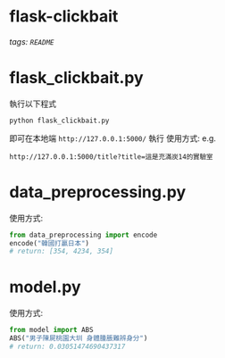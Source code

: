 # flask-clickbait

###### tags: `README` 

# flask_clickbait.py
執行以下程式
```
python flask_clickbait.py
```
即可在本地端 `http://127.0.0.1:5000/` 執行
使用方式: e.g. 

`http://127.0.0.1:5000/title?title=這是充滿炭14的實驗室`


# data_preprocessing.py
使用方式:
```python
from data_preprocessing import encode
encode("韓國打贏日本")
# return: [354, 4234, 354]
```

# model.py
使用方式:
```python
from model import ABS
ABS("男子陳屍桃園大圳 身體腫脹難辨身分")
# return: 0.03051474690437317
```

